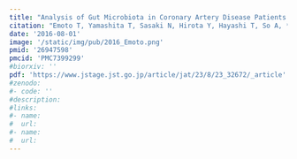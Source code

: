 ```yaml
---
title: "Analysis of Gut Microbiota in Coronary Artery Disease Patients: a Possible Link between Gut Microbiota and Coronary Artery Disease"
citation: "Emoto T, Yamashita T, Sasaki N, Hirota Y, Hayashi T, So A, **Kasahara K**, Yodoi K, Matsumoto T, Mizoguchi T, Ogawa W, Hirata K. *J Atheroscler Thromb*. 2016 Aug 1;23(8):908-21. doi: 10.5551/jat.32672."
date: '2016-08-01'
image: '/static/img/pub/2016_Emoto.png'
pmid: '26947598'
pmcid: 'PMC7399299'
#biorxiv: ''
pdf: 'https://www.jstage.jst.go.jp/article/jat/23/8/23_32672/_article'
#zenodo: 
#- code: ''
#description:
#links:
#- name: 
#  url: 
#- name:
#  url:
---
```

